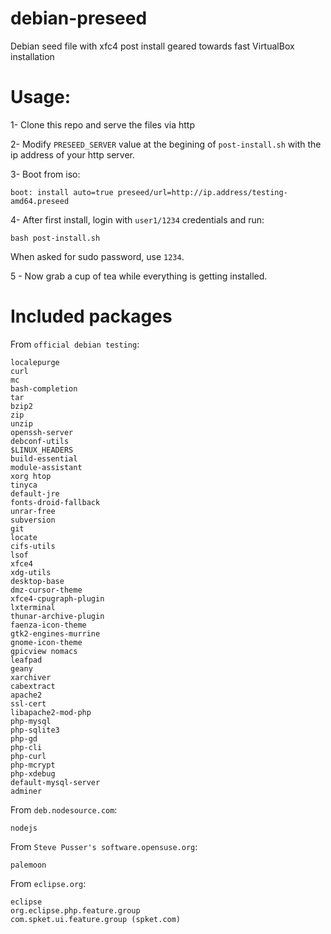 debian-preseed
==============

Debian seed file with xfc4 post install geared towards fast VirtualBox installation 

Usage:
=======

1- Clone this repo and serve the files via http

2- Modify `PRESEED_SERVER` value at the begining of `post-install.sh` with the ip address of your http server.

3- Boot from iso:

    boot: install auto=true preseed/url=http://ip.address/testing-amd64.preseed

4- After first install, login with `user1/1234` credentials and run:

    bash post-install.sh
    
When asked for sudo password, use `1234`.
    
5 - Now grab a cup of tea while everything is getting installed.

Included packages
=====================

From `official debian testing`:

    localepurge 
    curl 
    mc 
    bash-completion
    tar 
    bzip2 
    zip 
    unzip
    openssh-server
    debconf-utils
    $LINUX_HEADERS
    build-essential
    module-assistant
    xorg htop
    tinyca
    default-jre
    fonts-droid-fallback
    unrar-free 
    subversion 
    git 
    locate 
    cifs-utils 
    lsof 
    xfce4 
    xdg-utils 
    desktop-base 
    dmz-cursor-theme 
    xfce4-cpugraph-plugin 
    lxterminal 
    thunar-archive-plugin 
    faenza-icon-theme 
    gtk2-engines-murrine 
    gnome-icon-theme 
    gpicview nomacs 
    leafpad 
    geany 
    xarchiver 
    cabextract 
    apache2 
    ssl-cert 
    libapache2-mod-php 
    php-mysql 
    php-sqlite3 
    php-gd 
    php-cli 
    php-curl 
    php-mcrypt 
    php-xdebug 
    default-mysql-server 
    adminer


From `deb.nodesource.com`:

    nodejs
    

From `Steve Pusser's software.opensuse.org`:

    palemoon
    
From `eclipse.org`:

    eclipse
    org.eclipse.php.feature.group
    com.spket.ui.feature.group (spket.com)



